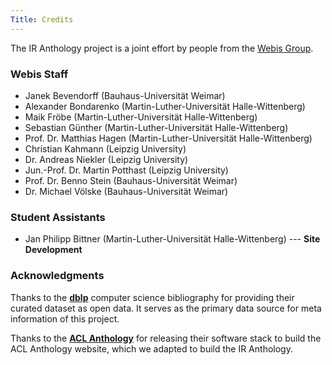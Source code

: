```yaml
---
Title: Credits
---
```


The IR Anthology project is a joint effort by people from the [Webis Group](https://webis.de/).

### Webis Staff

+ Janek Bevendorff (Bauhaus-Universität Weimar)
+ Alexander Bondarenko (Martin-Luther-Universität Halle-Wittenberg)
+ Maik Fröbe (Martin-Luther-Universität Halle-Wittenberg)
+ Sebastian Günther (Martin-Luther-Universität Halle-Wittenberg)
+ Prof. Dr. Matthias Hagen (Martin-Luther-Universität Halle-Wittenberg)
+ Christian Kahmann (Leipzig University)
+ Dr. Andreas Niekler (Leipzig University)
+ Jun.-Prof. Dr. Martin Potthast (Leipzig University)
+ Prof. Dr. Benno Stein (Bauhaus-Universität Weimar)
+ Dr. Michael Völske (Bauhaus-Universität Weimar)

### Student Assistants

+ Jan Philipp Bittner (Martin-Luther-Universität Halle-Wittenberg) --- **Site Development**

### Acknowledgments

Thanks to the **[dblp](https://dblp.uni-trier.de/)** computer science bibliography for providing their curated dataset as open data. It serves as the primary data source for meta information of this project.

Thanks to the **[ACL Anthology](https://www.aclweb.org/anthology/)** for releasing their software stack to build the ACL Anthology website, which we adapted to build the IR Anthology.
